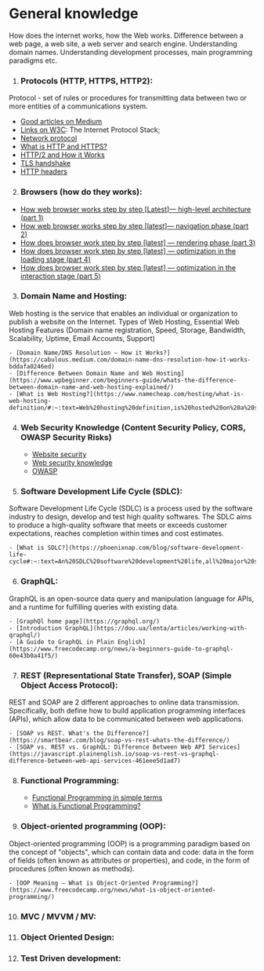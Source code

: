 # General knowledge

How does the internet works, how the Web works. Difference between a web page, a web site, a web server and search engine. Understanding domain names. Understanding development processes, main programming paradigms etc.

1. ### Protocols (HTTP, HTTPS, HTTP2):

  <p>Protocol - set of rules or procedures for transmitting data between two or more entities of a communications system.</p>

- [Good articles on Medium](https://cabulous.medium.com/)
- [Links on W3C](https://www.w3.org/People/Frystyk/thesis/TcpIp.html): The Internet Protocol Stack;
- [Network protocol](https://www.techtarget.com/searchnetworking/definition/protocol)
- [What is HTTP and HTTPS?](https://cabulous.medium.com/what-is-http-and-https-c3da5fd5adb4)
- [HTTP/2 and How it Works](https://cabulous.medium.com/http-2-and-how-it-works-9f645458e4b2)
- [TLS handshake](https://www.cloudflare.com/ru-ru/learning/ssl/what-happens-in-a-tls-handshake/)
- [HTTP headers](https://code.tutsplus.com/tutorials/http-headers-for-dummies--net-8039)

2. ### Browsers (how do they works):

- [How web browser works step by step [Latest]— high-level architecture (part 1)](https://cabulous.medium.com/how-browser-works-part-i-process-and-thread-f63a9111bae9)
- [How web browser works step by step [latest]— navigation phase (part 2)](https://cabulous.medium.com/how-does-browser-work-in-2019-part-ii-navigation-342b27e56d7b)
- [How does browser work step by step [latest] — rendering phase (part 3)](https://cabulous.medium.com/how-does-browser-work-in-2019-part-iii-rendering-phase-i-850c8935958f)
- [How does browser work step by step [latest] — optimization in the loading stage (part 4)](https://cabulous.medium.com/how-does-browser-work-in-2019-part-4-more-about-rendering-phase-fbba0d94a174)
- [How does browser work step by step [latest] — optimization in the interaction stage (part 5)](https://cabulous.medium.com/how-does-browser-work-in-2019-part-5-optimization-in-the-interaction-stage-66b53b8ec0ad)

3. ### Domain Name and Hosting:

  <p>‍Web hosting is the service that enables an individual or organization to publish a website on the Internet. Types of Web Hosting, Essential Web Hosting Features (Domain name registration, Speed, Storage, Bandwidth, Scalability, Uptime, Email Accounts, Support)</p>

    - [Domain Name/DNS Resolution — How it Works?](https://cabulous.medium.com/domain-name-dns-resolution-how-it-works-bddafa0246ed)
    - [Difference Between Domain Name and Web Hosting](https://www.wpbeginner.com/beginners-guide/whats-the-difference-between-domain-name-and-web-hosting-explained/)
    - [What is Web Hosting?](https://www.namecheap.com/hosting/what-is-web-hosting-definition/#:~:text=Web%20hosting%20definition,is%20hosted%20on%20a%20server.)

4. ### Web Security Knowledge (Content Security Policy, CORS, OWASP Security Risks)

   - [Website security](https://developer.mozilla.org/en-US/docs/Learn/Server-side/First_steps/Website_security)
   - [Web security knowledge](https://dev.to/ahmedatefae/web-security-knowledge-you-must-understand-it-part-i-https-tls-ssl-cors-csp-298l)
   - [OWASP](https://owasp.org/)

5. ### Software Development Life Cycle (SDLC):

  <p>Software Development Life Cycle (SDLC) is a process used by the software industry to design, develop and test high quality softwares. The SDLC aims to produce a high-quality software that meets or exceeds customer expectations, reaches completion within times and cost estimates.</p>

    - [What is SDLC?](https://phoenixnap.com/blog/software-development-life-cycle#:~:text=An%20SDLC%20software%20development%20life,all%20major%20stages%20of%20development.)

6. ### GraphQL:

  <p>‍GraphQL is an open-source data query and manipulation language for APIs, and a runtime for fulfilling queries with existing data.</p>

    - [GraphQl home page](https://graphql.org/)
    - [Introduction GraphQL](https://dou.ua/lenta/articles/working-with-qraphql/)
    - [A Guide to GraphQL in Plain English](https://www.freecodecamp.org/news/a-beginners-guide-to-graphql-60e43b0a41f5/)

7. ### REST (Representational State Transfer), SOAP (Simple Object Access Protocol):

  <p>‍REST and SOAP are 2 different approaches to online data transmission. Specifically, both define how to build application programming interfaces (APIs), which allow data to be communicated between web applications.</p>

    - [SOAP vs REST. What's the Difference?](https://smartbear.com/blog/soap-vs-rest-whats-the-difference/)
    - [SOAP vs. REST vs. GraphQL: Difference Between Web API Services](https://javascript.plainenglish.io/soap-vs-rest-vs-graphql-difference-between-web-api-services-461eee5d1ad7)

8. ### Functional Programming:

   - [Functional Programming in simple terms](https://medium.com/angular-in-depth/functional-programming-in-simple-terms-abcef30a2ad1)
   - [What is Functional Programming?](https://www.guru99.com/functional-programming-tutorial.html#8)

9. ### Object-oriented programming (OOP):

  <p>‍Object-oriented programming (OOP) is a programming paradigm based on the concept of "objects", which can contain data and code: data in the form of fields (often known as attributes or properties), and code, in the form of procedures (often known as methods).</p>

    - [OOP Meaning – What is Object-Oriented Programming?](https://www.freecodecamp.org/news/what-is-object-oriented-programming/)

10. ### MVC / MVVM / MV:

11. ### Object Oriented Design:

12. ### Test Driven development:

